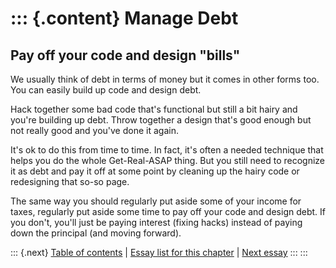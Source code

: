 ::: {.content}
Manage Debt
===========

Pay off your code and design \"bills\"
--------------------------------------

We usually think of debt in terms of money but it comes in other forms
too. You can easily build up code and design debt.

Hack together some bad code that\'s functional but still a bit hairy and
you\'re building up debt. Throw together a design that\'s good enough
but not really good and you\'ve done it again.

It\'s ok to do this from time to time. In fact, it\'s often a needed
technique that helps you do the whole Get-Real-ASAP thing. But you still
need to recognize it as debt and pay it off at some point by cleaning up
the hairy code or redesigning that so-so page.

The same way you should regularly put aside some of your income for
taxes, regularly put aside some time to pay off your code and design
debt. If you don\'t, you\'ll just be paying interest (fixing hacks)
instead of paying down the principal (and moving forward).

::: {.next}
[Table of contents](toc.php) \| [Essay list for this
chapter](toc.php#ch10) \| [Next essay](ch10_Open_Doors.php)
:::
:::
